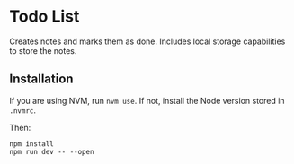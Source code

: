# Todo List

Creates notes and marks them as done. Includes local storage capabilities to store the notes.

## Installation

If you are using NVM, run `nvm use`.
If not, install the Node version stored in `.nvmrc`.

Then:

```shell
npm install
npm run dev -- --open
```
